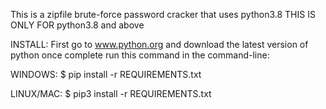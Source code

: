 This is a zipfile brute-force password cracker that uses python3.8
THIS IS ONLY FOR python3.8 and above

INSTALL:
First go to www.python.org and download the latest version of python
once complete run this command in the command-line:

WINDOWS:
$ pip install -r REQUIREMENTS.txt

LINUX/MAC:
$ pip3 install -r REQUIREMENTS.txt

